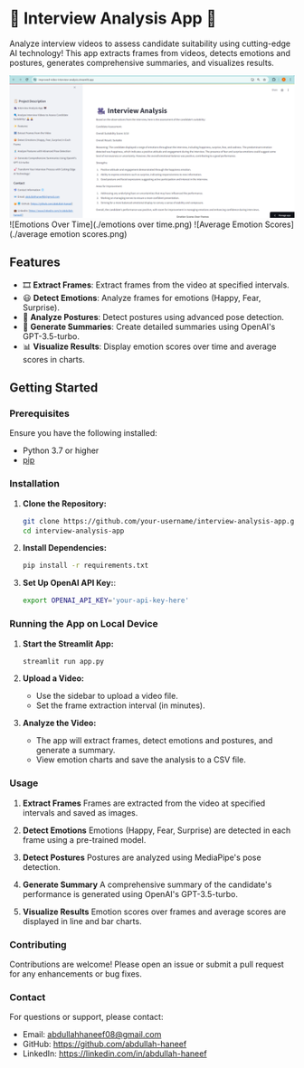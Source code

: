 # 🎥 Interview Analysis App 🤖

Analyze interview videos to assess candidate suitability using cutting-edge AI technology! This app extracts frames from videos, detects emotions and postures, generates comprehensive summaries, and visualizes results.

![Interview Analyzer Screenshot](./screenshot.png)
![Emotions Over Time](./emotions over time.png)
![Average Emotion Scores](./average emotion scores.png)

## Features

- 🎞️ **Extract Frames**: Extract frames from the video at specified intervals.
- 😃 **Detect Emotions**: Analyze frames for emotions (Happy, Fear, Surprise).
- 🕺 **Analyze Postures**: Detect postures using advanced pose detection.
- 📝 **Generate Summaries**: Create detailed summaries using OpenAI's GPT-3.5-turbo.
- 📊 **Visualize Results**: Display emotion scores over time and average scores in charts.

## Getting Started

### Prerequisites

Ensure you have the following installed:

- Python 3.7 or higher
- [pip](https://pip.pypa.io/en/stable/)

### Installation

1. **Clone the Repository:**
   ```sh
   git clone https://github.com/your-username/interview-analysis-app.git
   cd interview-analysis-app

2. **Install Dependencies:**
   ```sh
   pip install -r requirements.txt

3. **Set Up OpenAI API Key:**:
   ```sh
   export OPENAI_API_KEY='your-api-key-here'

### Running the App on Local Device

1. **Start the Streamlit App:**
   ```sh
   streamlit run app.py

2. **Upload a Video:**
   - Use the sidebar to upload a video file.
   - Set the frame extraction interval (in minutes).
  
3. **Analyze the Video:**
   - The app will extract frames, detect emotions and postures, and generate a summary.
   - View emotion charts and save the analysis to a CSV file.

### Usage

1. **Extract Frames**
   Frames are extracted from the video at specified intervals and saved as images.

2. **Detect Emotions**
   Emotions (Happy, Fear, Surprise) are detected in each frame using a pre-trained model.

3. **Detect Postures**
   Postures are analyzed using MediaPipe's pose detection.

4. **Generate Summary**
   A comprehensive summary of the candidate's performance is generated using OpenAI's GPT-3.5-turbo.

5. **Visualize Results**
   Emotion scores over frames and average scores are displayed in line and bar charts.

### Contributing
  Contributions are welcome! Please open an issue or submit a pull request for any enhancements or bug fixes.

### Contact
  For questions or support, please contact:
  * Email: abdullahhaneef08@gmail.com
  * GitHub: https://github.com/abdullah-haneef
  * LinkedIn: https://linkedin.com/in/abdullah-haneef
